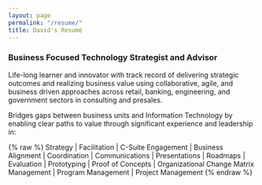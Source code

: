 ```yaml
---
layout: page
permalink: "/resume/"
title: David's Resumé
---
```


### Business Focused Technology Strategist and Advisor
Life-long learner and innovator with track record of delivering strategic outcomes and realizing business value using collaborative, agile, and business driven approaches across retail, banking, engineering, and government sectors in consulting and presales.

Bridges gaps between business units and Information Technology by enabling clear paths to value through significant experience and leadership in:

{% raw %}
Strategy | Facilitation | C-Suite Engagement | Business Alignment | Coordination | Communications | Presentations | Roadmaps | Evaluation | Prototyping | Proof of Concepts | Organizational Change Matrix Management | Program Management | Project Management
{% endraw %}
